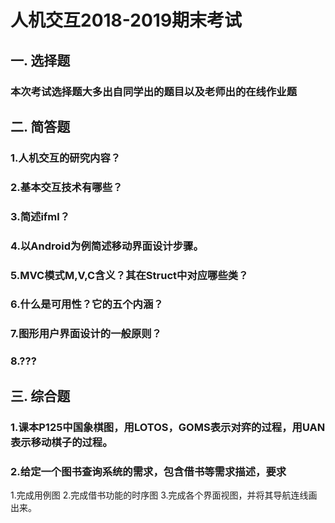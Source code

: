 # 人机交互2018-2019期末考试
## 一. 选择题
### 本次考试选择题大多出自同学出的题目以及老师出的在线作业题
## 二. 简答题
### 1.人机交互的研究内容？
### 2.基本交互技术有哪些？
### 3.简述ifml？
### 4.以Android为例简述移动界面设计步骤。
### 5.MVC模式M,V,C含义？其在Struct中对应哪些类？
### 6.什么是可用性？它的五个内涵？
### 7.图形用户界面设计的一般原则？
### 8.???
## 三. 综合题
### 1.课本P125中国象棋图，用LOTOS，GOMS表示对弈的过程，用UAN表示移动棋子的过程。
### 2.给定一个图书查询系统的需求，包含借书等需求描述，要求
1.完成用例图
2.完成借书功能的时序图
3.完成各个界面视图，并将其导航连线画出来。